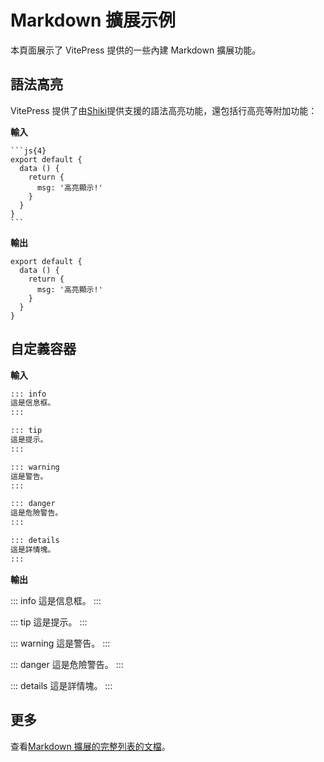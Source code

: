 # Markdown 擴展示例

本頁面展示了 VitePress 提供的一些內建 Markdown 擴展功能。

## 語法高亮

VitePress 提供了由[Shiki](https://github.com/shikijs/shiki)提供支援的語法高亮功能，還包括行高亮等附加功能：

**輸入**

````
```js{4}
export default {
  data () {
    return {
      msg: '高亮顯示!'
    }
  }
}
```
````

**輸出**

```js{4}
export default {
  data () {
    return {
      msg: '高亮顯示!'
    }
  }
}
```

## 自定義容器

**輸入**

```md
::: info
這是信息框。
:::

::: tip
這是提示。
:::

::: warning
這是警告。
:::

::: danger
這是危險警告。
:::

::: details
這是詳情塊。
:::
```

**輸出**

::: info
這是信息框。
:::

::: tip
這是提示。
:::

::: warning
這是警告。
:::

::: danger
這是危險警告。
:::

::: details
這是詳情塊。
:::

## 更多

查看[Markdown 擴展的完整列表的文檔](https://vitepress.dev/guide/markdown)。
